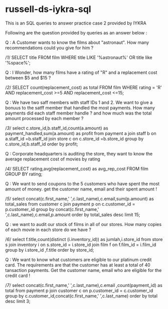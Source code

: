 # russell-ds-iykra-sql
This is an SQL queries to answer practice case 2 provided by IYKRA

Following are the question provided by queries as an answer below :

Q : A Customer wants to know the films about "astronaut". How many recommendations could you give for him ?

/*1*/
SELECT title FROM film WHERE  title LIKE '%astronaut%' OR title like '%space%';

Q : I Wonder, how many films have a rating of "R" and a replacement cost between $5 and $15 ?

/*2*/
SELECT count(replacement_cost) as total FROM film WHERE rating = 'R' AND replacement_cost >=5 AND replacement_cost <=15;

Q : We have two saff members with staff IDs 1 and 2. We want to give a bonuus to the satff member that handled the most payments. How many payments did each staff member handle ? and how much was the total amount processed by each member ?

/*3*/
select c.store_id,b.staff_id,count(a.amount) as payment_handled,sum(a.amount) as profit from payment a
join
staff b on a.staff_id =b.staff_id 
join 
store c on c.store_id =b.store_id 
group by c.store_id,b.staff_id order by profit;

Q : Corporate headquarters is auditing the store, they want to know the average replacement cost of movies by rating

/*4*/
SELECT rating,avg(replacement_cost) as avg_rep_cost FROM film GROUP BY rating;

Q : We want to send coupons to the 5 customers who have spent the most amount of money. get the customer name, email and their spent amount !

/*5*/
select concat(c.first_name,' ',c.last_name),c.email,sum(p.amount) as total_sales
from customer c join payment p on c.customer_id = p.customer_id
group by concat(c.first_name,' ',c.last_name),c.email,p.amount order by total_sales desc limit 15;

Q : we want to audit our stock of films in all of our stores. How many copies of each movie in each store do we have ?

/*6*/
select f.title,count(distinct (i.inventory_id))  as jumlah,i.store_id from store s
join
inventory i on  s.store_id = i.store_id
join
film f on f.film_id = i.film_id
group by i.store_id ,f.title order by store_id;

Q : We want to know what customers are eligible to our platinum credit card. The requirements are that the customer has at least a total of 40 tansaction payments. Get the customer name, email who are eligible for the credit card !

/*7*/
select concat(c.first_name,' ',c.last_name),c.email ,count(payment_id) as total from payment p
join customer c on p.customer_id = c.customer_id
group by c.customer_id,concat(c.first_name,' ',c.last_name)  order by total desc limit 3;




